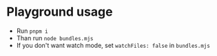 # Playground usage
- Run `pnpm i`
- Than run `node bundles.mjs`
- If you don't want watch mode, set `watchFiles: false` in `bundles.mjs`
